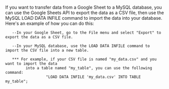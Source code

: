If you want to transfer data from a Google Sheet to a MySQL database,
you can use the Google Sheets API to export the data as a CSV file, then use 
the MySQL LOAD DATA INFILE command to import the data into your database. Here's an example of how you can do this:
  
       --In your Google Sheet, go to the File menu and select "Export" to export the data as a CSV file.
  
       --In your MySQL database, use the LOAD DATA INFILE command to import the CSV file into a new table. 
  
       *** For example, if your CSV file is named "my_data.csv" and you want to import the data
             into a table named "my_table", you can use the following command:
                      "LOAD DATA INFILE 'my_data.csv' INTO TABLE my_table";

